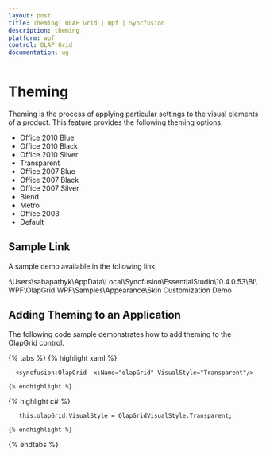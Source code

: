 ```yaml
---
layout: post
title: Theming| OLAP Grid | Wpf | Syncfusion
description: theming
platform: wpf
control: OLAP Grid
documentation: ug
---
```


# Theming

Theming is the process of applying particular settings to the visual elements of a product. This feature provides the following theming options:

* Office 2010 Blue
* Office 2010 Black
* Office 2010 Silver
* Transparent
* Office 2007 Blue
* Office 2007 Black
* Office 2007 Silver
* Blend
* Metro
* Office 2003
* Default

## Sample Link

A sample demo available in the following link,

<InstalledDrive>:\Users\sabapathyk\AppData\Local\Syncfusion\EssentialStudio\10.4.0.53\BI\WPF\OlapGrid.WPF\Samples\Appearance\Skin Customization Demo

## Adding Theming to an Application 

The following code sample demonstrates how to add theming to the OlapGrid control.

{% tabs %}
  {% highlight xaml %}

   



      <syncfusion:OlapGrid  x:Name="olapGrid" VisualStyle="Transparent"/>

    {% endhighlight %}





  {% highlight c# %}

   



       this.olapGrid.VisualStyle = OlapGridVisualStyle.Transparent;

    {% endhighlight %}


{% endtabs %}






